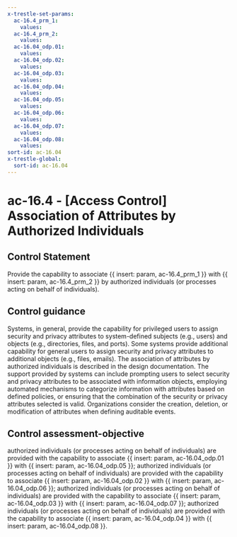 ```yaml
---
x-trestle-set-params:
  ac-16.4_prm_1:
    values:
  ac-16.4_prm_2:
    values:
  ac-16.04_odp.01:
    values:
  ac-16.04_odp.02:
    values:
  ac-16.04_odp.03:
    values:
  ac-16.04_odp.04:
    values:
  ac-16.04_odp.05:
    values:
  ac-16.04_odp.06:
    values:
  ac-16.04_odp.07:
    values:
  ac-16.04_odp.08:
    values:
sort-id: ac-16.04
x-trestle-global:
  sort-id: ac-16.04
---
```


# ac-16.4 - \[Access Control\] Association of Attributes by Authorized Individuals

## Control Statement

Provide the capability to associate {{ insert: param, ac-16.4_prm_1 }} with {{ insert: param, ac-16.4_prm_2 }} by authorized individuals (or processes acting on behalf of individuals).

## Control guidance

Systems, in general, provide the capability for privileged users to assign security and privacy attributes to system-defined subjects (e.g., users) and objects (e.g., directories, files, and ports). Some systems provide additional capability for general users to assign security and privacy attributes to additional objects (e.g., files, emails). The association of attributes by authorized individuals is described in the design documentation. The support provided by systems can include prompting users to select security and privacy attributes to be associated with information objects, employing automated mechanisms to categorize information with attributes based on defined policies, or ensuring that the combination of the security or privacy attributes selected is valid. Organizations consider the creation, deletion, or modification of attributes when defining auditable events.

## Control assessment-objective

authorized individuals (or processes acting on behalf of individuals) are provided with the capability to associate {{ insert: param, ac-16.04_odp.01 }} with {{ insert: param, ac-16.04_odp.05 }};
authorized individuals (or processes acting on behalf of individuals) are provided with the capability to associate {{ insert: param, ac-16.04_odp.02 }} with {{ insert: param, ac-16.04_odp.06 }};
authorized individuals (or processes acting on behalf of individuals) are provided with the capability to associate {{ insert: param, ac-16.04_odp.03 }} with {{ insert: param, ac-16.04_odp.07 }};
authorized individuals (or processes acting on behalf of individuals) are provided with the capability to associate {{ insert: param, ac-16.04_odp.04 }} with {{ insert: param, ac-16.04_odp.08 }}.
